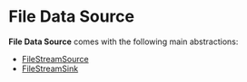 # File Data Source

**File Data Source** comes with the following main abstractions:

* [FileStreamSource](FileStreamSource.md)
* [FileStreamSink](FileStreamSink.md)
